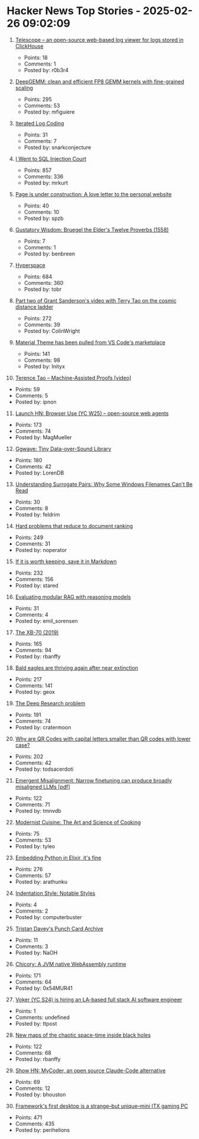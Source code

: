 # Hacker News Top Stories - 2025-02-26 09:02:09

1. [Telescope – an open-source web-based log viewer for logs stored in ClickHouse](https://github.com/iamtelescope/telescope)
   - Points: 18
   - Comments: 1
   - Posted by: r0b3r4

2. [DeepGEMM: clean and efficient FP8 GEMM kernels with fine-grained scaling](https://github.com/deepseek-ai/DeepGEMM)
   - Points: 295
   - Comments: 53
   - Posted by: mfiguiere

3. [Iterated Log Coding](https://adamscherlis.github.io/blog/iterlog-coding/)
   - Points: 31
   - Comments: 7
   - Posted by: snarkconjecture

4. [I Went to SQL Injection Court](https://sockpuppet.org/blog/2025/02/09/fixing-illinois-foia/)
   - Points: 857
   - Comments: 336
   - Posted by: mrkurt

5. [Page is under construction: A love letter to the personal website](https://localghost.dev/blog/this-page-is-under-construction/)
   - Points: 40
   - Comments: 10
   - Posted by: spzb

6. [Gustatory Wisdom: Bruegel the Elder's Twelve Proverbs (1558)](https://publicdomainreview.org/collection/bruegel-twelve-proverbs/)
   - Points: 7
   - Comments: 1
   - Posted by: benbreen

7. [Hyperspace](https://hypercritical.co/2025/02/25/hyperspace)
   - Points: 684
   - Comments: 360
   - Posted by: tobr

8. [Part two of Grant Sanderson's video with Terry Tao on the cosmic distance ladder](https://mathstodon.xyz/@tao/114054291471216181)
   - Points: 272
   - Comments: 39
   - Posted by: ColinWright

9. [Material Theme has been pulled from VS Code's marketplace](https://github.com/material-theme/vsc-material-theme/discussions/1313)
   - Points: 141
   - Comments: 98
   - Posted by: Inityx

10. [Terence Tao – Machine-Assisted Proofs [video]](https://www.youtube.com/watch?v=5ZIIGLiQWNM)
   - Points: 59
   - Comments: 5
   - Posted by: ipnon

11. [Launch HN: Browser Use (YC W25) – open-source web agents](https://github.com/browser-use/browser-use)
   - Points: 173
   - Comments: 74
   - Posted by: MagMueller

12. [Ggwave: Tiny Data-over-Sound Library](https://github.com/ggerganov/ggwave)
   - Points: 180
   - Comments: 42
   - Posted by: LorenDB

13. [Understanding Surrogate Pairs: Why Some Windows Filenames Can't Be Read](https://zaferbalkan.com/surrogates/)
   - Points: 30
   - Comments: 8
   - Posted by: feldrim

14. [Hard problems that reduce to document ranking](https://noperator.dev/posts/document-ranking-for-complex-problems/)
   - Points: 249
   - Comments: 31
   - Posted by: noperator

15. [If it is worth keeping, save it in Markdown](https://p.migdal.pl/blog/2025/02/markdown-saves/)
   - Points: 232
   - Comments: 156
   - Posted by: stared

16. [Evaluating modular RAG with reasoning models](https://www.kapa.ai/blog/evaluating-modular-rag-with-reasoning-models)
   - Points: 31
   - Comments: 4
   - Posted by: emil_sorensen

17. [The XB-70 (2019)](http://codex99.com/photography/the-xb70.html)
   - Points: 165
   - Comments: 94
   - Posted by: rbanffy

18. [Bald eagles are thriving again after near extinction](https://www.newsweek.com/bald-eagles-back-brink-extinction-2025097)
   - Points: 217
   - Comments: 141
   - Posted by: geox

19. [The Deep Research problem](https://www.ben-evans.com/benedictevans/2025/2/17/the-deep-research-problem)
   - Points: 191
   - Comments: 74
   - Posted by: cratermoon

20. [Why are QR Codes with capital letters smaller than QR codes with lower case?](https://shkspr.mobi/blog/2025/02/why-are-qr-codes-with-capital-letters-smaller-than-qr-codes-with-lower-case-letters/)
   - Points: 202
   - Comments: 42
   - Posted by: todsacerdoti

21. [Emergent Misalignment: Narrow finetuning can produce broadly misaligned LLMs [pdf]](https://martins1612.github.io/emergent_misalignment_betley.pdf)
   - Points: 122
   - Comments: 71
   - Posted by: tmnvdb

22. [Modernist Cuisine: The Art and Science of Cooking](https://modernistcuisine.com/books/modernist-cuisine/)
   - Points: 75
   - Comments: 53
   - Posted by: tyleo

23. [Embedding Python in Elixir, it's fine](https://dashbit.co/blog/running-python-in-elixir-its-fine)
   - Points: 276
   - Comments: 57
   - Posted by: arathunku

24. [Indentation Style: Notable Styles](https://en.wikipedia.org/wiki/Indentation_style)
   - Points: 4
   - Comments: 2
   - Posted by: computerbuster

25. [Tristan Davey's Punch Card Archive](https://punchcards.tristandavey.com/)
   - Points: 11
   - Comments: 3
   - Posted by: NaOH

26. [Chicory: A JVM native WebAssembly runtime](https://chicory.dev/)
   - Points: 171
   - Comments: 64
   - Posted by: 0x54MUR41

27. [Voker (YC S24) is hiring an LA-based full stack AI software engineer](https://www.linkedin.com/jobs/view/4165715593)
   - Points: 1
   - Comments: undefined
   - Posted by: ttpost

28. [New maps of the chaotic space-time inside black holes](https://www.quantamagazine.org/new-maps-of-the-bizarre-chaotic-space-time-inside-black-holes-20250224/)
   - Points: 122
   - Comments: 68
   - Posted by: rbanffy

29. [Show HN: MyCoder, an open source Claude-Code alternative](https://github.com/drivecore/mycoder)
   - Points: 69
   - Comments: 12
   - Posted by: bhouston

30. [Framework's first desktop is a strange–but unique–mini ITX gaming PC](https://arstechnica.com/gadgets/2025/02/framework-known-for-upgradable-laptops-intros-not-particularly-upgradable-desktop/)
   - Points: 471
   - Comments: 435
   - Posted by: perihelions

